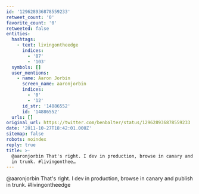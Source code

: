 ```yaml
---
id: '129628936878559233'
retweet_count: '0'
favorite_count: '0'
retweeted: false
entities:
  hashtags:
    - text: livingontheedge
      indices:
        - '87'
        - '103'
  symbols: []
  user_mentions:
    - name: Aaron Jorbin
      screen_name: aaronjorbin
      indices:
        - '0'
        - '12'
      id_str: '14886552'
      id: '14886552'
  urls: []
original_url: https://twitter.com/benbalter/status/129628936878559233
date: '2011-10-27T18:42:01.000Z'
sitemap: false
robots: noindex
reply: true
title: >-
  @aaronjorbin That's right. I dev in production, browse in canary and publish
  in trunk. #livingonthee…
---
```


@aaronjorbin That's right. I dev in production, browse in canary and publish in trunk. #livingontheedge